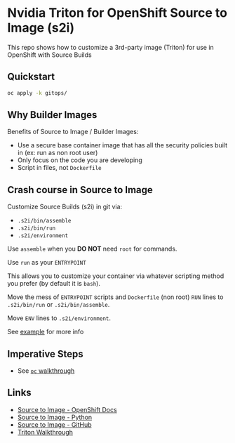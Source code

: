 # Nvidia Triton for OpenShift Source to Image (s2i)

This repo shows how to customize a 3rd-party image (Triton) for use in OpenShift with Source Builds

## Quickstart

```sh
oc apply -k gitops/
```

## Why Builder Images

Benefits of Source to Image / Builder Images:

- Use a secure base container image that has all the security policies built in (ex: run as non root user)
- Only focus on the code you are developing
- Script in files, not `Dockerfile`

## Crash course in Source to Image

Customize Source Builds (s2i) in git via:

- `.s2i/bin/assemble`
- `.s2i/bin/run`
- `.s2i/environment`

Use `assemble` when you **DO NOT** need `root` for commands.

Use `run` as your `ENTRYPOINT`

This allows you to customize your container via whatever scripting method you prefer (by default it is `bash`).

Move the mess of `ENTRYPOINT` scripts and `Dockerfile` (non root) `RUN` lines to `.s2i/bin/run` or `.s2i/bin/assemble`.

Move `ENV` lines to `.s2i/environment`.

See [example](example) for more info

## Imperative Steps

- See [`oc` walkthrough](TLDR.md)

## Links

- [Source to Image - OpenShift Docs](https://docs.openshift.com/container-platform/4.14/openshift_images/using_images/using-s21-images.html)
- [Source to Image - Python](https://docs.openshift.com/container-platform/4.17/openshift_images/using_images/using-s21-images.html)
- [Source to Image - GitHub](https://github.com/openshift/source-to-image)
- [Triton Walkthrough](https://neuralbits.substack.com/p/how-to-use-nvidia-triton-server-the)
